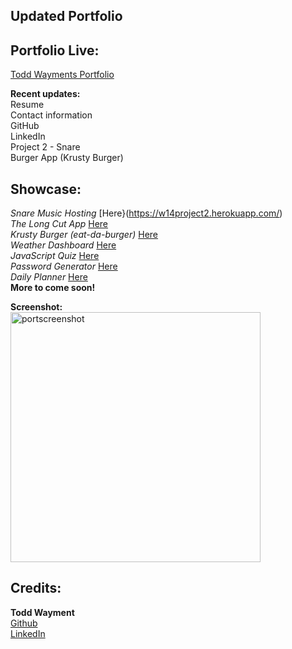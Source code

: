 ## Updated Portfolio 

## Portfolio Live:  
[Todd Wayments Portfolio](https://tbonexas.github.io/portfolio)   

**Recent updates:**   
Resume     
Contact information     
GitHub   
LinkedIn  
Project 2 - Snare  
Burger App (Krusty Burger)  


## Showcase: 
*Snare Music Hosting* [Here}(https://w14project2.herokuapp.com/)  
*The Long Cut App* [Here](https://tbonexas.github.io/longcut)  
*Krusty Burger (eat-da-burger)* [Here](https://tbonexas.github.io/burger)    
*Weather Dashboard* [Here](https://tbonexas.github.io/weatherdash)   
*JavaScript Quiz* [Here](https://tbonexas.github.io/quiz)  
*Password Generator* [Here](https://tbonexas.github.io/passwordgen)  
*Daily Planner* [Here](https://tbonexas.github.io/dailyplanner)  
**More to come soon!**

**Screenshot:**    
<img src="https://user-images.githubusercontent.com/67118229/96358139-be707500-10b8-11eb-919d-1ef2d9b2ea39.png" alt="portscreenshot" width="400" height="400">

## Credits: 
**Todd Wayment**  
[Github](https://github.com/tbonexas)  
[LinkedIn](https://www.linkedin.com/in/todd-murdoch)  


